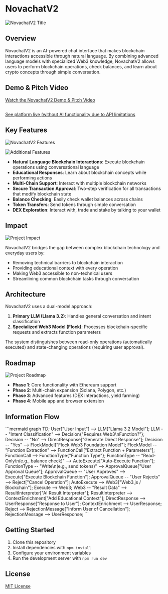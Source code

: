 # NovachatV2

![NovachatV2 Title](https://sjc.microlink.io/1vRgADpCEWNh4TMR1VGylSUFVbYgtGFDhmbQIr9Hg56YlPwwXzGQO3dwwKmpCC5jVlo-NOd9CuQqr1PYOedWuQ.jpeg)

## Overview

NovachatV2 is an AI-powered chat interface that makes blockchain interactions accessible through natural language. By combining advanced language models with specialized Web3 knowledge, NovachatV2 allows users to perform blockchain operations, check balances, and learn about crypto concepts through simple conversation.

## Demo & Pitch Video

[Watch the NovachatV2 Demo & Pitch Video](www.youtube.com/watch?v=ieW3SK8Y0UM)
##

[See platform live (without AI functionality due to API limitations](novachat-v2.vercel.app)
##

## Key Features

![NovachatV2 Features](https://lh3.googleusercontent.com/d/17ghTS-zolKynlOFlkS3z5yDC5CtkoMBF)

![Additional Features](https://lh3.googleusercontent.com/d/1kbE2-1lZsu3zG_dwKn7sh44_V_q1Ke-L)

- **Natural Language Blockchain Interactions**: Execute blockchain operations using conversational language
- **Educational Responses**: Learn about blockchain concepts while performing actions
- **Multi-Chain Support**: Interact with multiple blockchain networks
- **Secure Transaction Approval**: Two-step verification for all transactions that modify blockchain state
- **Balance Checking**: Easily check wallet balances across chains
- **Token Transfers**: Send tokens through simple conversation
- **DEX Exploration**: Interact with, trade and stake by talking to your wallet

## Impact

![Project Impact](https://lh3.googleusercontent.com/d/1XzyyXk7Vgo2eiGJqS1CjemR4fqqzkeFB)

NovachatV2 bridges the gap between complex blockchain technology and everyday users by:

- Removing technical barriers to blockchain interaction
- Providing educational context with every operation
- Making Web3 accessible to non-technical users
- Streamlining common blockchain tasks through conversation

## Architecture

NovachatV2 uses a dual-model approach:

1. **Primary LLM (Llama 3.2)**: Handles general conversation and intent classification
2. **Specialized Web3 Model (Flock)**: Processes blockchain-specific requests and extracts function parameters

The system distinguishes between read-only operations (automatically executed) and state-changing operations (requiring user approval).

## Roadmap

![Project Roadmap](https://lh3.googleusercontent.com/d/1dXQKMOqwf8TpTnOQwsdb1AV56-e-S9Nj)

- **Phase 1**: Core functionality with Ethereum support
- **Phase 2**: Multi-chain expansion (Solana, Polygon, etc.)
- **Phase 3**: Advanced features (DEX interactions, yield farming)
- **Phase 4**: Mobile app and browser extension


## Information Flow

\`\`\`mermaid
graph TD;
    User["User Input"] --> LLM["Llama 3.2 Model"];
    LLM -- "Intent Classification" --> Decision{"Requires Web3\nFunction?"};
    Decision -- "No" --> DirectResponse["Generate Direct Response"];
    Decision -- "Yes" --> FlockModel["Flock Web3 Foundation Model"];
    FlockModel -- "Function Extraction" --> FunctionCall["Extract Function + Parameters"];
    FunctionCall --> FunctionType{"Function Type"};
    FunctionType -- "Read-Only\n(e.g., balance check)" --> AutoExecute["Auto-Execute Function"];
    FunctionType -- "Write\n(e.g., send tokens)" --> ApprovalQueue["User Approval Queue"];
    ApprovalQueue -- "User Approves" --> Execute["Execute Blockchain Function"];
    ApprovalQueue -- "User Rejects" --> Reject["Cancel Operation"];
    AutoExecute --> Web3["Web3.js / Blockchain"];
    Execute --> Web3;
    Web3 -- "Result Data" --> ResultInterpreter["AI Result Interpreter"];
    ResultInterpreter --> ContextEnrichment["Add Educational Context"];
    DirectResponse --> UserResponse["Response to User"];
    ContextEnrichment --> UserResponse;
    Reject --> RejectionMessage["Inform User of Cancellation"];
    RejectionMessage --> UserResponse;
\`\`\`

## Getting Started

1. Clone this repository
2. Install dependencies with `npm install`
3. Configure your environment variables
4. Run the development server with `npm run dev`

## License

[MIT License](LICENSE)
